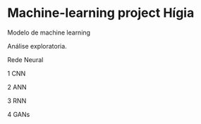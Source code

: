 # Machine-learning project Hígia

Modelo de machine learning 

Análise exploratoria.

Rede Neural 

1 CNN

2 ANN

3 RNN

4 GANs
